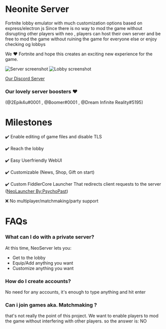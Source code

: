 # Neonite Server
Fortnite lobby emulator with much customization options based on express/electron js
Since there is no way to mod the game without disrupting other players with neo , players can host their own server and be free to mod the game without ruining the game for everyone else or enjoy checking og lobbys

We ❤️ Fortnite and hope this creates an exciting new experience for the game.

![Server screenshot](/docs/screenshot.png)
![Lobby screenshot](/docs/Version9_10.png)

[Our Discord Server](https://discord.gg/QCDG4dS)
### Our lovely server boosters ❤️
(@2Epik4u#0001 , @Boomer#0001 , @Dream Infinite Reality#5195)
# Milestones
✔️ Enable editing of game files and disable TLS

✔️ Reach the lobby

✔️ Easy Userfriendly WebUI

✔️ Customizable (News, Shop, Gift on start)

✔️ Custom FiddlerCore Launcher That redirects client requests to the server ([NeoLauncher By:PsychoPast](https://github.com/PsychoPast/NeoniteLauncher))

❌ No multiplayer/matchmaking/party support

# FAQs
### What can I do with a private server?
At this time, NeoServer lets you:
* Get to the lobby
* Equip/Add anything you want
* Customize anything you want

### How do I create accounts?
No need for any accounts, it's enough to type anything and hit enter 

### Can i join games aka. Matchmaking ?
that's not really the point of this project. We want to enable players to mod the game without interfering with other players. so the answer is: NO
